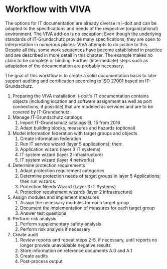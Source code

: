 # Workflow with VIVA

The options for IT documentation are already diverse in i-doit and can be adapted to the specifications and needs of the respective (organizational) environment. The VIVA add-on is no exception: Even though the underlying standards of IT-Grundschutz provide many specifications, they are open to interpretation in numerous places. VIVA attempts to do justice to this. Despite all this, some work sequences have become established in practice and are described in more detail in this chapter. The example makes no claim to be complete or binding. Further (intermediate) steps such as adaptation of the documentation are probably necessary.

The goal of this workflow is to create a solid documentation basis to later support auditing and certification according to ISO 27001 based on IT-Grundschutz.

1.  Preparing the VIVA installation: i-doit's IT documentation contains objects (including location and software assignment as well as port connections, if possible) that are modeled as services and are to be covered by IT-Grundschutz.
2.  Manage IT-Grundschutz catalogs  
    1.  Import IT-Grundschutz catalogs EL 15 from 2016
    2.  Adapt building blocks, measures and hazards (optional)
3.  Model information federation with target groups and objects
    1.  Create information federation
    2.  Run IT service wizard (layer 5 applications); then:
    3.  Application wizard (layer 3 IT systems)
    4.  IT system wizard (layer 2 infrastructure)
    5.  IT system wizard (layer 4 networks)
4.  Determine protection requirements  
    1.  Adapt protection requirement categories
    2.  Determine protection needs of target groups in layer 5 Applications; then run wizards:
    3.  Protection Needs Wizard (Layer 3 IT Systems)
    4.  Protection requirement wizards (layer 2 infrastructure)
5.  Assign modules and implement measures  
    1.  Assign the necessary modules for each target group
    2.  Document the implementation of measures for each target group
    3.  Answer test questions
6.  Perform risk analysis  
    1.  Perform supplementary safety analysis
    2.  Perform risk analysis if necessary
7.  Create audit  
    1.  Review reports and repeat steps 2-5, if necessary, until reports no longer provide unavoidable negative results
    2.  Store information on reference documents A.0 and A.1
    3.  Create audits
    4.  Post-process output